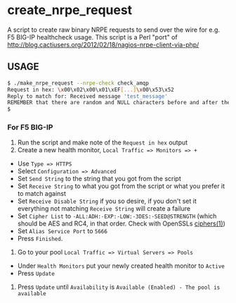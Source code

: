 # create\_nrpe\_request

A script to create raw binary NRPE requests to send over the wire for e.g. F5 BIG-IP healthcheck usage.
This script is a Perl "port" of http://blog.cactiusers.org/2012/02/18/nagios-nrpe-client-via-php/

## USAGE

```sh
$ ./make_nrpe_request --nrpe-check check_amqp
Request in hex: \x00\x02\x00\x01\xEF[...]\x00\x53\x52
Reply to match for: Received message 'test_message'
REMEMBER that there are random and NULL characters before and after the text above in the reply.
$
```

### For F5 BIG-IP

1. Run the script and make note of the `Request in hex` output
1. Create a new health monitor, `Local Traffic => Monitors => +`
  * Use `Type => HTTPS`
  * Select `Configuration => Advanced`
  * Set `Send String` to the string that you got from the script
  * Set `Receive String` to what you got from the script or what you prefer it to match against
  * Set `Receive Disable String` if you so desire, if you don't set it everything not matching `Receive String` will create a failure
  * Set `Cipher List` to `-ALL:ADH:-EXP:-LOW:-3DES:-SEED@STRENGTH` (which should be AES and RC4, in that order. Check with OpenSSLs [ciphers(1)](https://www.openssl.org/docs/apps/ciphers.html))
  * Set `Alias Service Port` to `5666`
  * Press `Finished`.
1. Go to your pool `Local Traffic => Virtual Servers => Pools`
  * Under `Health Monitors` put your newly created health monitor to `Active`
  * Press `Update`
1. Press `Update` until `Availability` is `Available (Enabled) - The pool is available`
